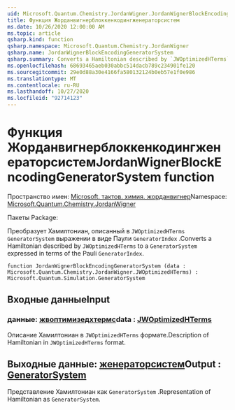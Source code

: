```yaml
---
uid: Microsoft.Quantum.Chemistry.JordanWigner.JordanWignerBlockEncodingGeneratorSystem
title: Функция Жорданвигнерблоккенкодингженераторсистем
ms.date: 10/26/2020 12:00:00 AM
ms.topic: article
qsharp.kind: function
qsharp.namespace: Microsoft.Quantum.Chemistry.JordanWigner
qsharp.name: JordanWignerBlockEncodingGeneratorSystem
qsharp.summary: Converts a Hamiltonian described by `JWOptimizedHTerms` to a `GeneratorSystem` expressed in terms of the Pauli `GeneratorIndex`.
ms.openlocfilehash: 68693465aeb030abbc514dacb789c234901fe120
ms.sourcegitcommit: 29e0d88a30e4166fa580132124b0eb57e1f0e986
ms.translationtype: MT
ms.contentlocale: ru-RU
ms.lasthandoff: 10/27/2020
ms.locfileid: "92714123"
---
```

# <a name="jordanwignerblockencodinggeneratorsystem-function"></a><span data-ttu-id="2506d-102">Функция Жорданвигнерблоккенкодингженераторсистем</span><span class="sxs-lookup"><span data-stu-id="2506d-102">JordanWignerBlockEncodingGeneratorSystem function</span></span>

<span data-ttu-id="2506d-103">Пространство имен: [Microsoft. тактов. химия. жорданвигнер](xref:Microsoft.Quantum.Chemistry.JordanWigner)</span><span class="sxs-lookup"><span data-stu-id="2506d-103">Namespace: [Microsoft.Quantum.Chemistry.JordanWigner](xref:Microsoft.Quantum.Chemistry.JordanWigner)</span></span>

<span data-ttu-id="2506d-104">Пакеты [](https://nuget.org/packages/)</span><span class="sxs-lookup"><span data-stu-id="2506d-104">Package: [](https://nuget.org/packages/)</span></span>


<span data-ttu-id="2506d-105">Преобразует Хамилтониан, описанный в `JWOptimizedHTerms` `GeneratorSystem` выражении в виде Паули `GeneratorIndex` .</span><span class="sxs-lookup"><span data-stu-id="2506d-105">Converts a Hamiltonian described by `JWOptimizedHTerms` to a `GeneratorSystem` expressed in terms of the Pauli `GeneratorIndex`.</span></span>

```qsharp
function JordanWignerBlockEncodingGeneratorSystem (data : Microsoft.Quantum.Chemistry.JordanWigner.JWOptimizedHTerms) : Microsoft.Quantum.Simulation.GeneratorSystem
```


## <a name="input"></a><span data-ttu-id="2506d-106">Входные данные</span><span class="sxs-lookup"><span data-stu-id="2506d-106">Input</span></span>

### <a name="data--jwoptimizedhterms"></a><span data-ttu-id="2506d-107">данные: [жвоптимизедхтермс](xref:Microsoft.Quantum.Chemistry.JordanWigner.JWOptimizedHTerms)</span><span class="sxs-lookup"><span data-stu-id="2506d-107">data : [JWOptimizedHTerms](xref:Microsoft.Quantum.Chemistry.JordanWigner.JWOptimizedHTerms)</span></span>

<span data-ttu-id="2506d-108">Описание Хамилтониан в `JWOptimizedHTerms` формате.</span><span class="sxs-lookup"><span data-stu-id="2506d-108">Description of Hamiltonian in `JWOptimizedHTerms` format.</span></span>



## <a name="output--generatorsystem"></a><span data-ttu-id="2506d-109">Выходные данные: [женераторсистем](xref:Microsoft.Quantum.Simulation.GeneratorSystem)</span><span class="sxs-lookup"><span data-stu-id="2506d-109">Output : [GeneratorSystem](xref:Microsoft.Quantum.Simulation.GeneratorSystem)</span></span>

<span data-ttu-id="2506d-110">Представление Хамилтониан как `GeneratorSystem` .</span><span class="sxs-lookup"><span data-stu-id="2506d-110">Representation of Hamiltonian as `GeneratorSystem`.</span></span>